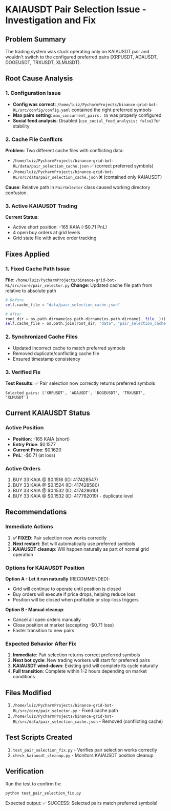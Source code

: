 # KAIAUSDT Pair Selection Issue - Investigation and Fix

## Problem Summary
The trading system was stuck operating only on KAIAUSDT pair and wouldn't switch to the configured preferred pairs (XRPUSDT, ADAUSDT, DOGEUSDT, TRXUSDT, XLMUSDT).

## Root Cause Analysis

### 1. Configuration Issue
- **Config was correct**: `/home/luiz/PycharmProjects/binance-grid-bot-RL/src/config/config.yaml` contained the right preferred symbols
- **Max pairs setting**: `max_concurrent_pairs: 15` was properly configured
- **Social feed analysis**: Disabled (`use_social_feed_analysis: false`) for stability

### 2. Cache File Conflicts
**Problem**: Two different cache files with conflicting data:
- `/home/luiz/PycharmProjects/binance-grid-bot-RL/data/pair_selection_cache.json` ✅ (correct preferred symbols)
- `/home/luiz/PycharmProjects/binance-grid-bot-RL/src/data/pair_selection_cache.json` ❌ (contained only KAIAUSDT)

**Cause**: Relative path in `PairSelector` class caused working directory confusion.

### 3. Active KAIAUSDT Trading
**Current Status**:
- Active short position: -165 KAIA (-$0.71 PnL)
- 4 open buy orders at grid levels
- Grid state file with active order tracking

## Fixes Applied

### 1. Fixed Cache Path Issue
**File**: `/home/luiz/PycharmProjects/binance-grid-bot-RL/src/core/pair_selector.py`
**Change**: Updated cache file path from relative to absolute path
```python
# Before
self.cache_file = "data/pair_selection_cache.json"

# After  
root_dir = os.path.dirname(os.path.dirname(os.path.dirname(__file__)))
self.cache_file = os.path.join(root_dir, "data", "pair_selection_cache.json")
```

### 2. Synchronized Cache Files
- Updated incorrect cache to match preferred symbols
- Removed duplicate/conflicting cache file
- Ensured timestamp consistency

### 3. Verified Fix
**Test Results**: ✅ Pair selection now correctly returns preferred symbols
```
Selected pairs: ['XRPUSDT', 'ADAUSDT', 'DOGEUSDT', 'TRXUSDT', 'XLMUSDT']
```

## Current KAIAUSDT Status

### Active Position
- **Position**: -165 KAIA (short)
- **Entry Price**: $0.1577
- **Current Price**: $0.1620  
- **PnL**: -$0.71 (at loss)

### Active Orders
1. BUY 33 KAIA @ $0.1516 (ID: 417428547)
2. BUY 33 KAIA @ $0.1524 (ID: 417428580) 
3. BUY 33 KAIA @ $0.1532 (ID: 417428610)
4. BUY 33 KAIA @ $0.1532 (ID: 417782019) - duplicate level

## Recommendations

### Immediate Actions
1. **✅ FIXED**: Pair selection now works correctly
2. **Next restart**: Bot will automatically use preferred symbols
3. **KAIAUSDT cleanup**: Will happen naturally as part of normal grid operation

### Options for KAIAUSDT Position
**Option A - Let it run naturally** (RECOMMENDED):
- Grid will continue to operate until position is closed
- Buy orders will execute if price drops, helping reduce loss
- Position will be closed when profitable or stop-loss triggers

**Option B - Manual cleanup**:
- Cancel all open orders manually
- Close position at market (accepting -$0.71 loss)
- Faster transition to new pairs

### Expected Behavior After Fix
1. **Immediate**: Pair selection returns correct preferred symbols
2. **Next bot cycle**: New trading workers will start for preferred pairs
3. **KAIAUSDT wind-down**: Existing grid will complete its cycle naturally
4. **Full transition**: Complete within 1-2 hours depending on market conditions

## Files Modified
1. `/home/luiz/PycharmProjects/binance-grid-bot-RL/src/core/pair_selector.py` - Fixed cache path
2. `/home/luiz/PycharmProjects/binance-grid-bot-RL/src/data/pair_selection_cache.json` - Removed (conflicting cache)

## Test Scripts Created
1. `test_pair_selection_fix.py` - Verifies pair selection works correctly
2. `check_kaiausdt_cleanup.py` - Monitors KAIAUSDT position cleanup

## Verification
Run the test to confirm fix:
```bash
python test_pair_selection_fix.py
```

Expected output: ✅ SUCCESS: Selected pairs match preferred symbols!